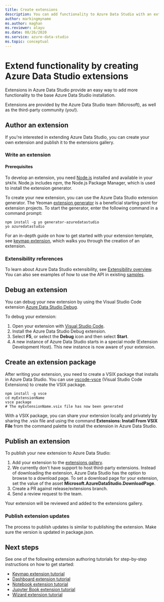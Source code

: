 ```yaml
---
title: Create extensions
description: You can add functionality to Azure Data Studio with an extension. Learn how to create an extension and publish it to the extensions gallery.
author: markingmyname
ms.author: maghan
ms.reviewer: alayu
ms.date: 08/26/2020
ms.service: azure-data-studio
ms.topic: conceptual
---
```


# Extend functionality by creating Azure Data Studio extensions

Extensions in Azure Data Studio provide an easy way to add more functionality to the base Azure Data Studio installation.

Extensions are provided by the Azure Data Studio team (Microsoft), as well as the third-party community (you!).

## Author an extension

If you're interested in extending Azure Data Studio, you can create your own extension and publish it to the extensions gallery.

### Write an extension

#### Prerequisites

To develop an extension, you need [Node.js](https://nodejs.org/) installed and available in your `$PATH`. Node.js includes npm, the Node.js Package Manager, which is used to install the extension generator.

To create your new extension, you can use the Azure Data Studio extension generator. The Yeoman [extension generator](https://www.npmjs.com/package/generator-azuredatastudio) is a beneficial starting point for extension projects. To start the generator, enter the following command in a command prompt:

```console
npm install -g yo generator-azuredatastudio
yo azuredatastudio
```

For an in-depth guide on how to get started with your extension template, see [keymap extension](keymap-extension.md), which walks you through the creation of an extension.

### Extensibility references

To learn about Azure Data Studio extensibility, see [Extensibility overview](../extensibility.md). You can also see examples of how to use the API in existing [samples](https://github.com/Microsoft/azuredatastudio/tree/main/samples).

## Debug an extension

You can debug your new extension by using the Visual Studio Code extension [Azure Data Studio Debug](https://github.com/kevcunnane/sqlops-debug).

To debug your extension:

1. Open your extension with [Visual Studio Code](https://code.visualstudio.com/).
2. Install the Azure Data Studio Debug extension.
3. Select **F5**, or select the **Debug** icon and then select **Start**.
4. A new instance of Azure Data Studio starts in a special mode (Extension Development Host). This new instance is now aware of your extension.

## Create an extension package

After writing your extension, you need to create a VSIX package that installs in Azure Data Studio. You can use [vscode-vsce](https://github.com/Microsoft/vscode-vsce) (Visual Studio Code Extensions) to create the VSIX package.

```console
npm install -g vsce
cd myExtensionName
vsce package
# The myExtensionName.vsix file has now been generated
```

With a VSIX package, you can share your extension locally and privately by sharing the .vsix file and using the command **Extensions: Install From VSIX File** from the command palette to install the extension in Azure Data Studio.

## Publish an extension

To publish your new extension to Azure Data Studio:

1. Add your extension to the [extensions gallery](https://github.com/Microsoft/azuredatastudio/blob/release/extensions/extensionsGallery.json).
2. We currently don't have support to host third-party extensions. Instead of downloading the extension, Azure Data Studio has the option to browse to a download page. To set a download page for your extension, set the value of the asset **Microsoft.AzureDataStudio.DownloadPage**.
3. Create a PR against release/extensions branch.
4. Send a review request to the team.

Your extension will be reviewed and added to the extensions gallery.

### Publish extension updates

The process to publish updates is similar to publishing the extension. Make sure the version is updated in package.json.

## Next steps

See one of the following extension authoring tutorials for step-by-step instructions on how to get started:

- [Keymap extension tutorial](keymap-extension.md)
- [Dashboard extension tutorial](dashboard-extension.md)
- [Notebook extension tutorial](notebook-extension.md)
- [Jupyter Book extension tutorial](jupyter-book-extension.md)
- [Wizard extension tutorial](wizard-extension.md)

